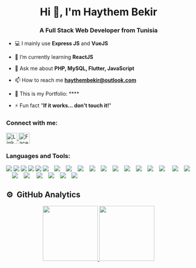 <h1 align="center">Hi 👋, I'm Haythem Bekir </h1>
<h3 align="center">A Full Stack Web Developer from Tunisia</h3>

- 💻 I mainly use **Express JS** and **VueJS**

- 🌱 I’m currently learning **ReactJS** 

- 💬 Ask me about **PHP, MySQL, Flutter, JavaScript**

- 📫 How to reach me **haythembekir@outlook.com**

- 📄 This is my Portfolio: ****
- ⚡ Fun fact "**If it works... don't touch it!**"
<h3 align="left">Connect with me:</h3>
<p align="left">
    <a href="https://www.linkedin.com/in/haythem-bekir-604b9b197/" target="_blank">
        <img
            align="center"
            src="https://image.flaticon.com/icons/png/512/174/174857.png"
            alt="Linkedin"
            height="30"
            width="30"
        >
    </a>
    <a href="https://www.facebook.com/haythem.bakir.14/" target="_blank">
        <img
            align="center"
            src="https://cdn.icon-icons.com/icons2/2108/PNG/512/facebook_icon_130940.png"
            alt="Facebook"
            height="30"
            width="30"
        >
    </a>
</p>
<div>
<h3 align="left">Languages and Tools:</h3>
  <img src="https://img.icons8.com/color/35/000000/android-studio--v2.png"/>
  <img src="https://img.icons8.com/color/35/000000/visual-studio-code-2019.png"/>
    <img src="https://img.icons8.com/color/35/000000/git.png"/>
<img src="https://img.icons8.com/color-glass/35/4a90e2/github.png"/>
  <img src="https://img.icons8.com/color/35/000000/docker.png"/> 
   <img src="https://img.icons8.com/color/35/000000/html-5.png"/>&nbsp; &nbsp;
  <img src="https://img.icons8.com/color/35/000000/css3.png"/>&nbsp; &nbsp;
   <img src="https://img.icons8.com/color/35/000000/bootstrap.png"/>&nbsp; &nbsp;
  <img src="https://img.icons8.com/color/35/4a90e2/javascript--v2.png"/>&nbsp; &nbsp;
  <img src="https://img.icons8.com/fluency/35/000000/android-os.png"/>&nbsp; &nbsp;
  <img src="https://img.icons8.com/officexs/35/000000/java-eclipse.png"/>&nbsp; &nbsp;
  <img src="https://img.icons8.com/color/35/000000/java-coffee-cup-logo--v1.png"/>&nbsp; &nbsp;
  <img src="https://img.icons8.com/color/35/000000/symfony.png"/>&nbsp; &nbsp;
  <img src="https://img.icons8.com/officexs/35/000000/php-logo.png"/>&nbsp; &nbsp;
  <img src="https://img.icons8.com/color/35/4a90e2/spring-logo.png"/>&nbsp; &nbsp;
  <img src="https://img.icons8.com/color/35/000000/flutter.png"/> &nbsp; &nbsp;
  <img src="https://img.icons8.com/color/35/000000/dart.png"/>&nbsp; &nbsp;
  <img src="https://img.icons8.com/color/35/000000/angularjs.png"/>&nbsp; &nbsp;
  <img src="https://img.icons8.com/color/35/000000/python--v2.png"/>&nbsp; &nbsp;
  <img src="https://img.icons8.com/color/35/000000/c-programming.png"/> &nbsp; &nbsp;
  <img src="https://img.icons8.com/color/35/000000/firebase.png"/>&nbsp; &nbsp;
  <img src="https://img.icons8.com/nolan/35/json.png"/>&nbsp; &nbsp;
  <img src="https://img.icons8.com/color/35/000000/mongodb.png"/>&nbsp; &nbsp;
  <img src="https://img.icons8.com/fluency/35/000000/mysql-logo.png"/>&nbsp; &nbsp;
  
  
   ## ⚙️ &nbsp;GitHub Analytics

<p align="center">
<a href="https://github.com/haythembekir20">
  <img height="150em" src="https://github-readme-stats-eight-theta.vercel.app/api?username=haythembekir&show_icons=true&theme=algolia&include_all_commits=true&count_private=true&hide=issues,contribs"/>
  <img height="150em" src="https://github-readme-stats-eight-theta.vercel.app/api/top-langs/?username=amira-haouet&layout=compact&langs_count=8&theme=algolia"/>
</a>
</p>

<br>
